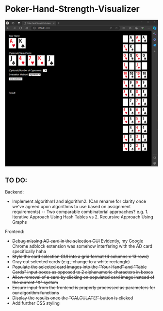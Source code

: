 # Poker-Hand-Strength-Visualizer

![image](nov23frontend.png)

## TO DO:

Backend:
- Implement algorithm1 and algorithm2. (Can rename for clarity once we've agreed upon algorithms to use based on assignment requirements)
 -- Two comparable combinatorial approaches? e.g. 1. Iterative Approach Using Hash Tables vs 2. Recursive Approach Using Graphs


Frontend:
- ~~Debug missing AD card in the selection GUI~~ Evidently, my Google Chrome adblock extension was somehow interfering with the AD card specifically haha
- ~~Style the card selection GUI into a grid format (4 columns x 13 rows)~~
- ~~Gray out selected cards (e.g., change to a white rectangle)~~
- ~~Populate the selected card images into the "Your Hand" and "Table Cards" input boxes as opposed to 2 alphanumeric characters in boxes~~
- ~~Allow removal of a card by clicking on populated card image instead of the current "X" system~~
- ~~Ensure input from the frontend is properly processed as parameters for our algorithm functions~~
- ~~Display the results once the "CALCULATE!" button is clicked~~
- Add further CSS styling